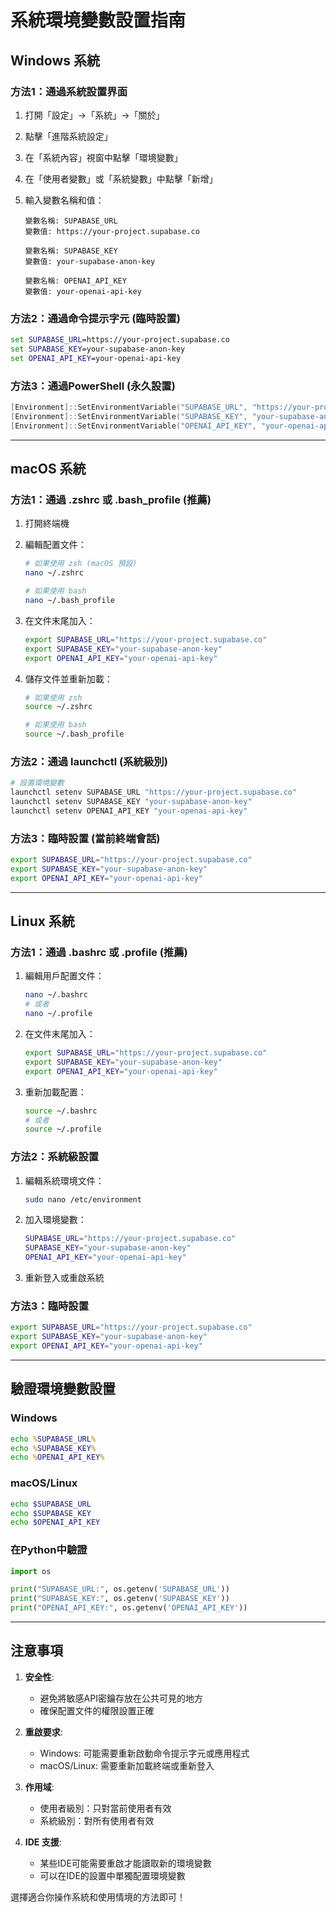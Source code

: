 # 系統環境變數設置指南

## Windows 系統

### 方法1：通過系統設置界面

1. 打開「設定」→「系統」→「關於」
2. 點擊「進階系統設定」
3. 在「系統內容」視窗中點擊「環境變數」
4. 在「使用者變數」或「系統變數」中點擊「新增」
5. 輸入變數名稱和值：

   ```
   變數名稱: SUPABASE_URL
   變數值: https://your-project.supabase.co

   變數名稱: SUPABASE_KEY
   變數值: your-supabase-anon-key

   變數名稱: OPENAI_API_KEY
   變數值: your-openai-api-key
   ```

### 方法2：通過命令提示字元 (臨時設置)

```cmd
set SUPABASE_URL=https://your-project.supabase.co
set SUPABASE_KEY=your-supabase-anon-key
set OPENAI_API_KEY=your-openai-api-key
```

### 方法3：通過PowerShell (永久設置)

```powershell
[Environment]::SetEnvironmentVariable("SUPABASE_URL", "https://your-project.supabase.co", "User")
[Environment]::SetEnvironmentVariable("SUPABASE_KEY", "your-supabase-anon-key", "User")
[Environment]::SetEnvironmentVariable("OPENAI_API_KEY", "your-openai-api-key", "User")
```

---

## macOS 系統

### 方法1：通過 .zshrc 或 .bash_profile (推薦)

1. 打開終端機
2. 編輯配置文件：

   ```bash
   # 如果使用 zsh (macOS 預設)
   nano ~/.zshrc

   # 如果使用 bash
   nano ~/.bash_profile
   ```

3. 在文件末尾加入：
   ```bash
   export SUPABASE_URL="https://your-project.supabase.co"
   export SUPABASE_KEY="your-supabase-anon-key"
   export OPENAI_API_KEY="your-openai-api-key"
   ```
4. 儲存文件並重新加載：

   ```bash
   # 如果使用 zsh
   source ~/.zshrc

   # 如果使用 bash
   source ~/.bash_profile
   ```

### 方法2：通過 launchctl (系統級別)

```bash
# 設置環境變數
launchctl setenv SUPABASE_URL "https://your-project.supabase.co"
launchctl setenv SUPABASE_KEY "your-supabase-anon-key"
launchctl setenv OPENAI_API_KEY "your-openai-api-key"
```

### 方法3：臨時設置 (當前終端會話)

```bash
export SUPABASE_URL="https://your-project.supabase.co"
export SUPABASE_KEY="your-supabase-anon-key"
export OPENAI_API_KEY="your-openai-api-key"
```

---

## Linux 系統

### 方法1：通過 .bashrc 或 .profile (推薦)

1. 編輯用戶配置文件：
   ```bash
   nano ~/.bashrc
   # 或者
   nano ~/.profile
   ```
2. 在文件末尾加入：
   ```bash
   export SUPABASE_URL="https://your-project.supabase.co"
   export SUPABASE_KEY="your-supabase-anon-key"
   export OPENAI_API_KEY="your-openai-api-key"
   ```
3. 重新加載配置：
   ```bash
   source ~/.bashrc
   # 或者
   source ~/.profile
   ```

### 方法2：系統級設置

1. 編輯系統環境文件：
   ```bash
   sudo nano /etc/environment
   ```
2. 加入環境變數：
   ```bash
   SUPABASE_URL="https://your-project.supabase.co"
   SUPABASE_KEY="your-supabase-anon-key"
   OPENAI_API_KEY="your-openai-api-key"
   ```
3. 重新登入或重啟系統

### 方法3：臨時設置

```bash
export SUPABASE_URL="https://your-project.supabase.co"
export SUPABASE_KEY="your-supabase-anon-key"
export OPENAI_API_KEY="your-openai-api-key"
```

---

## 驗證環境變數設置

### Windows

```cmd
echo %SUPABASE_URL%
echo %SUPABASE_KEY%
echo %OPENAI_API_KEY%
```

### macOS/Linux

```bash
echo $SUPABASE_URL
echo $SUPABASE_KEY
echo $OPENAI_API_KEY
```

### 在Python中驗證

```python
import os

print("SUPABASE_URL:", os.getenv('SUPABASE_URL'))
print("SUPABASE_KEY:", os.getenv('SUPABASE_KEY'))
print("OPENAI_API_KEY:", os.getenv('OPENAI_API_KEY'))
```

---

## 注意事項

1. **安全性**:
   - 避免將敏感API密鑰存放在公共可見的地方
   - 確保配置文件的權限設置正確

2. **重啟要求**:
   - Windows: 可能需要重新啟動命令提示字元或應用程式
   - macOS/Linux: 需要重新加載終端或重新登入

3. **作用域**:
   - 使用者級別：只對當前使用者有效
   - 系統級別：對所有使用者有效

4. **IDE 支援**:
   - 某些IDE可能需要重啟才能讀取新的環境變數
   - 可以在IDE的設置中單獨配置環境變數

選擇適合你操作系統和使用情境的方法即可！
